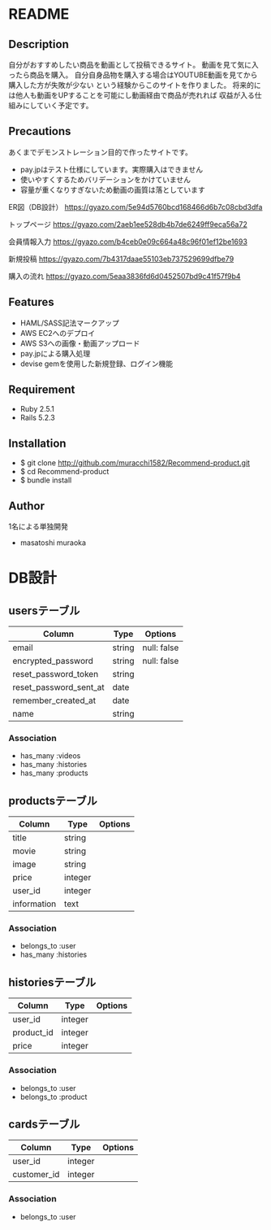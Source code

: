 # README

## Description
  自分がおすすめしたい商品を動画として投稿できるサイト。
  動画を見て気に入ったら商品を購入。
  自分自身品物を購入する場合はYOUTUBE動画を見てから購入した方が失敗が少ない
  という経験からこのサイトを作りました。
  将来的には他人も動画をUPすることを可能にし動画経由で商品が売れれば
  収益が入る仕組みにしていく予定です。

## Precautions
  あくまでデモンストレーション目的で作ったサイトです。
- pay.jpはテスト仕様にしています。実際購入はできません
- 使いやすくするためバリデーションをかけていません
- 容量が重くなりすぎないため動画の画質は落としています


ER図（DB設計）
https://gyazo.com/5e94d5760bcd168466d6b7c08cbd3dfa

トップページ
https://gyazo.com/2aeb1ee528db4b7de6249ff9eca56a72

会員情報入力
https://gyazo.com/b4ceb0e09c664a48c96f01ef12be1693

新規投稿
https://gyazo.com/7b4317daae55103eb737529699dfbe79

購入の流れ
https://gyazo.com/5eaa3836fd6d0452507bd9c41f57f9b4


## Features

- HAML/SASS記法マークアップ
- AWS EC2へのデプロイ
- AWS S3への画像・動画アップロード
- pay.jpによる購入処理
- devise gemを使用した新規登録、ログイン機能

## Requirement

- Ruby 2.5.1
- Rails 5.2.3

## Installation

- $ git clone http://github.com/muracchi1582/Recommend-product.git
- $ cd Recommend-product
- $ bundle install

## Author 
1名による単独開発
- masatoshi muraoka

# DB設計

## usersテーブル
|Column|Type|Options|
|------|----|-------|
|email|string|null: false|
|encrypted_password|string|null: false|
|reset_password_token|string|
|reset_password_sent_at|date|
|remember_created_at|date|
|name|string|

### Association
- has_many :videos
- has_many :histories
- has_many :products


## productsテーブル
|Column|Type|Options|
|------|----|-------|
|title|string|
|movie|string|
|image|string|
|price|integer|
|user_id|integer
|information|text|

### Association
- belongs_to :user
- has_many :histories


## historiesテーブル
|Column|Type|Options|
|------|----|-------|
|user_id|integer|
|product_id|integer|
|price|integer|

### Association
- belongs_to :user
- belongs_to :product


## cardsテーブル
|Column|Type|Options|
|------|----|-------|
|user_id|integer|
|customer_id|integer|

### Association
- belongs_to :user
